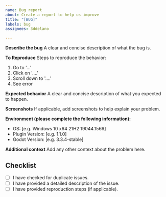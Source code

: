 ```yaml
---
name: Bug report
about: Create a report to help us improve
title: "[BUG]"
labels: bug
assignees: 3ddelano

---
```


**Describe the bug**
A clear and concise description of what the bug is.

**To Reproduce**
Steps to reproduce the behavior:
1. Go to '...'
2. Click on '....'
3. Scroll down to '....'
4. See error

**Expected behavior**
A clear and concise description of what you expected to happen.

**Screenshots**
If applicable, add screenshots to help explain your problem.

**Environment (please complete the following information):**
 - OS: [e.g. Windows 10 x64 21H2 19044.1566]
 - Plugin Version: [e.g. 1.1.0]
 - Godot Version:  [e.g. 3.3.4-stable]

**Additional context**
Add any other context about the problem here.

## Checklist
<!-- Replace the ' ' with an `x` between the square brackets. -->
- [ ] I have checked for duplicate issues.
- [ ] I have provided a detailed description of the issue.
- [ ] I have provided reproduction steps (if applicable).
